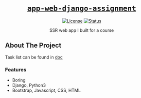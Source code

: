 <div align="center" markdown="1">

# [`app-web-django-assignment`][url-repo]

[![License][shield-license]][url-license]
[![Status][shield-status-finished]][url-repo]

SSR web app I built for a course

</div>

## About The Project

Task list can be found in [doc]

### Features

- Boring
- Django, Python3 
- Bootstrap, Javascript, CSS, HTML 

<!-- relative links -->

[doc]: ./doc/README.md

<!-- project links -->

[url-repo]: https://github.com/shishifubing/app-web-django-assignment
[url-license]: https://github.com/shishifubing/app-web-django-assignment/blob/main/LICENSE

<!-- external links -->

<!-- shield links -->

[shield-status-finished]: https://img.shields.io/badge/status-finished-informational?style=for-the-badge
[shield-license]: https://img.shields.io/github/license/shishifubing/app-web-django-assignment.svg?style=for-the-badge
